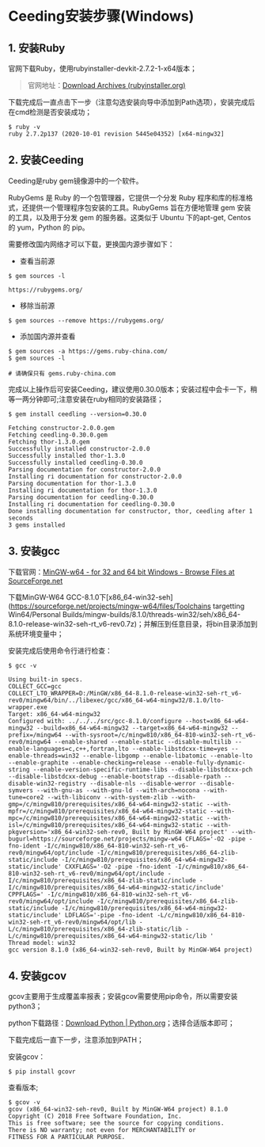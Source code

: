 # Ceeding安装步骤(Windows)

## 1. 安装Ruby

 官网下载Ruby，使用rubyinstaller-devkit-2.7.2-1-x64版本；

> 官网地址：[Download Archives (rubyinstaller.org)](https://rubyinstaller.org/downloads/archives/)

下载完成后一直点击下一步（注意勾选安装向导中添加到Path选项），安装完成后在cmd检测是否安装成功；

```shell
$ ruby -v
ruby 2.7.2p137 (2020-10-01 revision 5445e04352) [x64-mingw32]
```

## 2. 安装Ceeding

Ceeding是ruby gem镜像源中的一个软件。

RubyGems 是 Ruby 的一个包管理器，它提供一个分发 Ruby 程序和库的标准格式，还提供一个管理程序包安装的工具。RubyGems 旨在方便地管理 gem 安装的工具，以及用于分发 gem 的服务器。这类似于 Ubuntu 下的apt-get, Centos 的 yum，Python 的 pip。

需要修改国内网络才可以下载，更换国内源步骤如下：

+ 查看当前源

```shell
$ gem sources -l

https://rubygems.org/
```

+ 移除当前源

```shell
$ gem sources --remove https://rubygems.org/
```

+ 添加国内源并查看

```shell
$ gem sources -a https://gems.ruby-china.com/
$ gem sources -l

# 请确保只有 gems.ruby-china.com
```

完成以上操作后可安装Ceeding，建议使用0.30.0版本；安装过程中会卡一下，稍等一两分钟即可;注意安装在ruby相同的安装路径；

```shell
$ gem install ceedling --version=0.30.0

Fetching constructor-2.0.0.gem
Fetching ceedling-0.30.0.gem
Fetching thor-1.3.0.gem
Successfully installed constructor-2.0.0
Successfully installed thor-1.3.0
Successfully installed ceedling-0.30.0
Parsing documentation for constructor-2.0.0
Installing ri documentation for constructor-2.0.0
Parsing documentation for thor-1.3.0
Installing ri documentation for thor-1.3.0
Parsing documentation for ceedling-0.30.0
Installing ri documentation for ceedling-0.30.0
Done installing documentation for constructor, thor, ceedling after 1 seconds
3 gems installed
```

## 3. 安装gcc

下载官网：[MinGW-w64 - for 32 and 64 bit Windows - Browse Files at SourceForge.net](https://sourceforge.net/projects/mingw-w64/files/)

下载MinGW-W64 GCC-8.1.0下[x86_64-win32-seh](https://sourceforge.net/projects/mingw-w64/files/Toolchains targetting Win64/Personal Builds/mingw-builds/8.1.0/threads-win32/seh/x86_64-8.1.0-release-win32-seh-rt_v6-rev0.7z)；并解压到任意目录，将bin目录添加到系统环境变量中；

安装完成后使用命令行进行检查：

```shell
$ gcc -v

Using built-in specs.
COLLECT_GCC=gcc
COLLECT_LTO_WRAPPER=D:/MinGW/x86_64-8.1.0-release-win32-seh-rt_v6-rev0/mingw64/bin/../libexec/gcc/x86_64-w64-mingw32/8.1.0/lto-wrapper.exe
Target: x86_64-w64-mingw32
Configured with: ../../../src/gcc-8.1.0/configure --host=x86_64-w64-mingw32 --build=x86_64-w64-mingw32 --target=x86_64-w64-mingw32 --prefix=/mingw64 --with-sysroot=/c/mingw810/x86_64-810-win32-seh-rt_v6-rev0/mingw64 --enable-shared --enable-static --disable-multilib --enable-languages=c,c++,fortran,lto --enable-libstdcxx-time=yes --enable-threads=win32 --enable-libgomp --enable-libatomic --enable-lto --enable-graphite --enable-checking=release --enable-fully-dynamic-string --enable-version-specific-runtime-libs --disable-libstdcxx-pch --disable-libstdcxx-debug --enable-bootstrap --disable-rpath --disable-win32-registry --disable-nls --disable-werror --disable-symvers --with-gnu-as --with-gnu-ld --with-arch=nocona --with-tune=core2 --with-libiconv --with-system-zlib --with-gmp=/c/mingw810/prerequisites/x86_64-w64-mingw32-static --with-mpfr=/c/mingw810/prerequisites/x86_64-w64-mingw32-static --with-mpc=/c/mingw810/prerequisites/x86_64-w64-mingw32-static --with-isl=/c/mingw810/prerequisites/x86_64-w64-mingw32-static --with-pkgversion='x86_64-win32-seh-rev0, Built by MinGW-W64 project' --with-bugurl=https://sourceforge.net/projects/mingw-w64 CFLAGS='-O2 -pipe -fno-ident -I/c/mingw810/x86_64-810-win32-seh-rt_v6-rev0/mingw64/opt/include -I/c/mingw810/prerequisites/x86_64-zlib-static/include -I/c/mingw810/prerequisites/x86_64-w64-mingw32-static/include' CXXFLAGS='-O2 -pipe -fno-ident -I/c/mingw810/x86_64-810-win32-seh-rt_v6-rev0/mingw64/opt/include -I/c/mingw810/prerequisites/x86_64-zlib-static/include -I/c/mingw810/prerequisites/x86_64-w64-mingw32-static/include' CPPFLAGS=' -I/c/mingw810/x86_64-810-win32-seh-rt_v6-rev0/mingw64/opt/include -I/c/mingw810/prerequisites/x86_64-zlib-static/include -I/c/mingw810/prerequisites/x86_64-w64-mingw32-static/include' LDFLAGS='-pipe -fno-ident -L/c/mingw810/x86_64-810-win32-seh-rt_v6-rev0/mingw64/opt/lib -L/c/mingw810/prerequisites/x86_64-zlib-static/lib -L/c/mingw810/prerequisites/x86_64-w64-mingw32-static/lib '
Thread model: win32
gcc version 8.1.0 (x86_64-win32-seh-rev0, Built by MinGW-W64 project)
```

## 4. 安装gcov

gcov主要用于生成覆盖率报表；安装gcov需要使用pip命令，所以需要安装python3；

python下载路径：[Download Python | Python.org](https://www.python.org/downloads/)；选择合适版本即可；

下载完成后一直下一步，注意添加到PATH；

安装gcov：

```shell
$ pip install gcovr
```

查看版本;

```shell
$ gcov -v
gcov (x86_64-win32-seh-rev0, Built by MinGW-W64 project) 8.1.0
Copyright (C) 2018 Free Software Foundation, Inc.
This is free software; see the source for copying conditions.
There is NO warranty; not even for MERCHANTABILITY or
FITNESS FOR A PARTICULAR PURPOSE.
```

